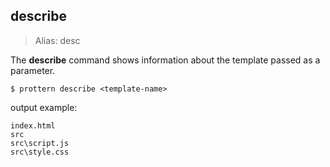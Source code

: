 ## describe

> Alias: desc

The **describe** command shows information about the template passed as a parameter.

```command
$ prottern describe <template-name>
```

output example:

```
index.html
src
src\script.js
src\style.css
```